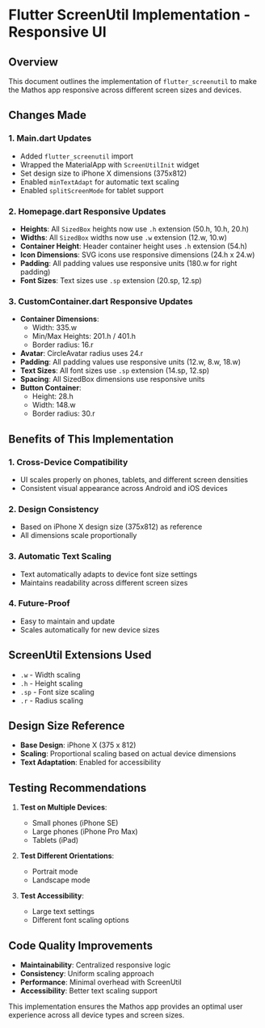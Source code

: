 # Flutter ScreenUtil Implementation - Responsive UI

## Overview
This document outlines the implementation of `flutter_screenutil` to make the Mathos app responsive across different screen sizes and devices.

## Changes Made

### 1. Main.dart Updates
- Added `flutter_screenutil` import
- Wrapped the MaterialApp with `ScreenUtilInit` widget
- Set design size to iPhone X dimensions (375x812)
- Enabled `minTextAdapt` for automatic text scaling
- Enabled `splitScreenMode` for tablet support

### 2. Homepage.dart Responsive Updates
- **Heights**: All `SizedBox` heights now use `.h` extension (50.h, 10.h, 20.h)
- **Widths**: All `SizedBox` widths now use `.w` extension (12.w, 10.w)
- **Container Height**: Header container height uses `.h` extension (54.h)
- **Icon Dimensions**: SVG icons use responsive dimensions (24.h x 24.w)
- **Padding**: All padding values use responsive units (180.w for right padding)
- **Font Sizes**: Text sizes use `.sp` extension (20.sp, 12.sp)

### 3. CustomContainer.dart Responsive Updates
- **Container Dimensions**: 
  - Width: 335.w
  - Min/Max Heights: 201.h / 401.h
  - Border radius: 16.r
- **Avatar**: CircleAvatar radius uses 24.r
- **Padding**: All padding values use responsive units (12.w, 8.w, 18.w)
- **Text Sizes**: All font sizes use `.sp` extension (14.sp, 12.sp)
- **Spacing**: All SizedBox dimensions use responsive units
- **Button Container**: 
  - Height: 28.h
  - Width: 148.w
  - Border radius: 30.r

## Benefits of This Implementation

### 1. **Cross-Device Compatibility**
- UI scales properly on phones, tablets, and different screen densities
- Consistent visual appearance across Android and iOS devices

### 2. **Design Consistency**
- Based on iPhone X design size (375x812) as reference
- All dimensions scale proportionally

### 3. **Automatic Text Scaling**
- Text automatically adapts to device font size settings
- Maintains readability across different screen sizes

### 4. **Future-Proof**
- Easy to maintain and update
- Scales automatically for new device sizes

## ScreenUtil Extensions Used

- `.w` - Width scaling
- `.h` - Height scaling  
- `.sp` - Font size scaling
- `.r` - Radius scaling

## Design Size Reference
- **Base Design**: iPhone X (375 x 812)
- **Scaling**: Proportional scaling based on actual device dimensions
- **Text Adaptation**: Enabled for accessibility

## Testing Recommendations

1. **Test on Multiple Devices**: 
   - Small phones (iPhone SE)
   - Large phones (iPhone Pro Max)
   - Tablets (iPad)

2. **Test Different Orientations**:
   - Portrait mode
   - Landscape mode

3. **Test Accessibility**:
   - Large text settings
   - Different font scaling options

## Code Quality Improvements

- **Maintainability**: Centralized responsive logic
- **Consistency**: Uniform scaling approach
- **Performance**: Minimal overhead with ScreenUtil
- **Accessibility**: Better text scaling support

This implementation ensures the Mathos app provides an optimal user experience across all device types and screen sizes.
